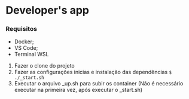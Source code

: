 # Developer's app

### Requisitos
- Docker;
- VS Code;
- Terminal WSL


1. Fazer o clone do projeto
2. Fazer as configurações inicias e instalação das dependências
  `$ ./_start.sh`
3. Executar o arquivo _up.sh para subir os container (Não é necessário executar na primeira vez, após executar o _start.sh)
